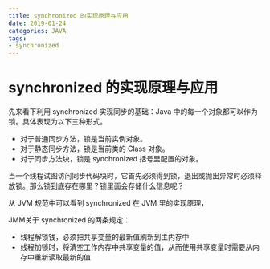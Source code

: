 ```yaml
---
title: synchronized 的实现原理与应用
date: 2019-01-24
categories: JAVA
tags:
- synchronized
---
```


# synchronized 的实现原理与应用

先来看下利用 synchronized 实现同步的基础：Java 中的每一个对象都可以作为锁。具体表现为以下三种形式。

- 对于普通同步方法，锁是当前实例对象。
- 对于静态同步方法，锁是当前类的 Class 对象。
- 对于同步方法块，锁是 synchronized 括号里配置的对象。

当一个线程试图访问同步代码块时，它首先必须得到锁，退出或抛出异常时必须释放锁。那么锁到底存在哪里？锁里面会存储什么信息呢？

从 JVM 规范中可以看到 synchronized 在 JVM 里的实现原理，

JMM关于 synchronized 的两条规定：

- 线程解锁钱，必须把共享变量的最新值刷新到主内存中
- 线程加锁时，将清空工作内存中共享变量的值，从而使用共享变量时需要从内存中重新读取最新的值
